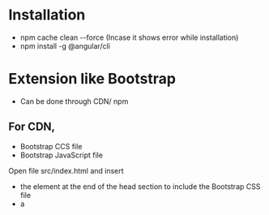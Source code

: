 # Installation
* npm cache clean --force (Incase it shows error while installation)
* npm install -g @angular/cli
# Extension like Bootstrap
* Can be done through CDN/ npm
## For CDN,
* Bootstrap CCS file
* Bootstrap JavaScript file

Open file src/index.html and insert
* the <link> element at the end of the head section to include the Bootstrap CSS file
* a <script> element to include jQuery at the bottom of the body section
* a <script> element to include the Bootstrap JavaScript file at the bottom of the body section

## For NPM,
* npm install bootstrap
* Add the file paths to the styles and scripts array in file .angular-cli.json
```
"styles": [
    "styles.css",
    "../node_modules/bootstrap/dist/css/bootstrap.min.css"
  ],
  "scripts": [
    "../node_modules/jquery/dist/jquery.min.js",
    "../node_modules/bootstrap/dist/js/bootstrap.min.js"
  ],
  ```
[using NGX-bootstrap](https://www.techiediaries.com/angular-bootstrap-ui/)
# Creating a new Application
ng new myApptest21 --routing=true --style=css -s -t --skipInstall=true --dryRun = true
[--style=css]
[--skipTests=true]
[--verbose=true]
[--minimal=true]
# Serving the Application
ng serve -o --port=200 --aot=true
# Style Guides
# Multiple Projects
[1. Working with multiple projects](https://medium.com/disney-streaming/combining-multiple-angular-applications-into-a-single-one-e87d530d6527)
| [2. Adding multiple Projects in same work space](https://www.techiediaries.com/angular-workspace/)
# Angular Testing 
[1](https://codecraft.tv/courses/angular/unit-testing/asynchronous/)
# Adding John Papa's Hacks



# Angular
[Angular Extension for visual Studio](https://i.ibb.co/vdrXL3q/Angular-Extensions.jpg)

